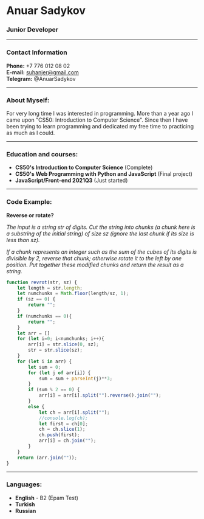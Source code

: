 # Anuar Sadykov
### Junior Developer

----------

### Contact Information

**Phone:** +7 776 012 08 02<br>
**E-mail:** suhanjer@gmail.com<br>
**Telegram:** @AnuarSadykov<br>

----------

### About Myself:
For very long time I was interested in programming. More than a year ago I came upon "CS50: Introduction to Computer Science". Since then I have been trying to learn programming and dedicated my free time to practicing as much as I could.

----------

### Education and courses:

* **CS50's Introduction to Computer Science** (Complete)<br>
* **CS50's Web Programming with Python and JavaScript** (Final project)<br>
* **JavaScript/Front-end 2021Q3** (Just started)<br>

----------

### Code Example:

**Reverse or rotate?**<br>

*The input is a string str of digits. Cut the string into chunks (a chunk here is a substring of the initial string) of size sz (ignore the last chunk if its size is less than sz).*

*If a chunk represents an integer such as the sum of the cubes of its digits is divisible by 2, reverse that chunk; otherwise rotate it to the left by one position. Put together these modified chunks and return the result as a string.*

```javascript
function revrot(str, sz) {
    let length = str.length;
    let numchunks = Math.floor(length/sz, 1);
    if (sz == 0) {
        return "";
    }
    if (numchunks == 0){
        return "";
    }
    let arr = []
    for (let i=0; i<numchunks; i++){
        arr[i] = str.slice(0, sz);
        str = str.slice(sz);
    }
    for (let i in arr) {
        let sum = 0;
        for (let j of arr[i]) {
            sum = sum + parseInt(j)**3;
        }
        if (sum % 2 == 0) {
            arr[i] = arr[i].split("").reverse().join("");
        }
        else {
            let ch = arr[i].split("");
            //console.log(ch);
            let first = ch[0];
            ch = ch.slice(1);
            ch.push(first);
            arr[i] = ch.join("");
        }
    }
    return (arr.join(""));
}
```

----------

### Languages:
* **English** - B2 (Epam Test)<br>
* **Turkish**<br>
* **Russian**<br>